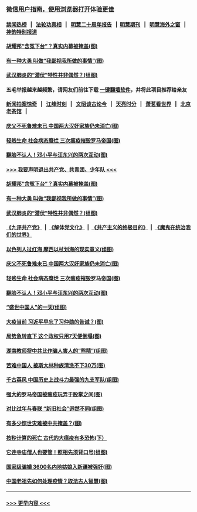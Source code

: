 ### [微信用户指南，使用浏览器打开体验更佳](https://github.com/gfw-breaker/banned-news1/blob/master/indexes/wechat-guide.md?t=0)
#### [禁闻热榜](热点新闻.md?t=0)  &nbsp;&nbsp;|&nbsp;&nbsp; [法轮功真相](https://github.com/gfw-breaker/truth/blob/master/README.md?t=0) &nbsp;&nbsp;|&nbsp;&nbsp; [明慧二十周年报告](https://github.com/gfw-breaker/mh-reports/blob/master/README.md?t=0) &nbsp;&nbsp;|&nbsp;&nbsp;[明慧期刊](https://github.com/gfw-breaker/mh-qikan) &nbsp;&nbsp;|&nbsp;&nbsp; [明慧海外之窗](https://github.com/gfw-breaker/mh-news/blob/master/README.md?t=0) &nbsp;&nbsp;|&nbsp;&nbsp; [神韵特别报道](https://github.com/gfw-breaker/mh-news/blob/master/shenyun.md?t=0)
#### [胡耀邦“含冤下台”？真实内幕被掩盖(图)](../pages/p6/919429.md?t=02050433) 
#### [有一种大勇 叫做“我鄙视我所做的事情”(图)](../pages/p6/921707.md?t=02050433) 
#### [武汉肺炎的“潜伏”特性并非偶然？(组图)](../pages/p6/921829.md?t=02050433) 
#### 五毛举报越来越频繁，请网友们前往下载 [一键翻墙软件](https://github.com/gfw-breaker/ssr-accounts)，并将此项目推荐给亲友
#### [新闻拍案惊奇](https://github.com/gfw-breaker/banned-news1/blob/master/pages/link4.md) &nbsp;&nbsp;|&nbsp;&nbsp; [江峰时刻](https://github.com/gfw-breaker/banned-news1/blob/master/pages/link4.md) &nbsp;&nbsp;|&nbsp;&nbsp; [文昭谈古论今](https://github.com/gfw-breaker/banned-news1/blob/master/pages/link4.md) &nbsp;&nbsp;|&nbsp;&nbsp; [天亮时分](https://github.com/gfw-breaker/banned-news1/blob/master/pages/link4.md) &nbsp;&nbsp;|&nbsp;&nbsp; [萧茗看世界](https://github.com/gfw-breaker/banned-news1/blob/master/pages/link4.md) &nbsp;&nbsp;|&nbsp;&nbsp; [北京老茶馆](https://github.com/gfw-breaker/banned-news1/blob/master/pages/link4.md) &nbsp;&nbsp;|&nbsp;&nbsp; 
#### [庆父不死鲁难未已 中国两大汉奸家族仍未消亡(图)](../pages/p6/921660.md?t=02050433) 
#### [轻贱生命 社会病态糜烂 三次瘟疫摧毁罗马帝国(图)](../pages/p6/921405.md?t=02050433) 
#### [翻脸不认人！邓小平与汪东兴的两次互动(图)](../pages/p6/918612.md?t=02050433) 
#### [>>> 我要声明退出共产党、共青团、少年队 <<<](https://github.com/begood0513/goodnews/blob/master/quit/letter.md) 
#### [胡耀邦“含冤下台”？真实内幕被掩盖(图)](../pages/p6/919429.md?t=02050433) 
#### [有一种大勇 叫做“我鄙视我所做的事情”(图)](../pages/p6/921707.md?t=02050433) 
#### [武汉肺炎的“潜伏”特性并非偶然？(组图)](../pages/p6/921829.md?t=02050433) 
#### [《九评共产党》](https://github.com/begood0513/9ping.md/blob/master/README.md) &nbsp;|&nbsp; [《解体党文化》](../../../../jtdwh.md/blob/master/README.md)  &nbsp;|&nbsp; [《共产主义的终极目的》](../../../../gczydzjmd.md/blob/master/README.md) &nbsp;|&nbsp; [《魔鬼在统治我们的世界》](../../../../mgztzwmdsj.md/blob/master/README.md) 
#### [以色列人过红海 摩西以杖划海的现实意义(组图)](../pages/p6/921603.md?t=02050433) 
#### [庆父不死鲁难未已 中国两大汉奸家族仍未消亡(图)](../pages/p6/921660.md?t=02050433) 
#### [轻贱生命 社会病态糜烂 三次瘟疫摧毁罗马帝国(图)](../pages/p6/921405.md?t=02050433) 
#### [翻脸不认人！邓小平与汪东兴的两次互动(图)](../pages/p6/918612.md?t=02050433) 
#### [“盛世中国人”的一天(组图)](../pages/p6/921338.md?t=02050433) 
#### [大疫当前 习近平早忘了习仲勋的告诫？(图)](../pages/p6/921653.md?t=02050433) 
#### [局势急转直下 这个政权只用7天便倒塌(图)](../pages/p6/921651.md?t=02050433) 
#### [湖南教师将中共比作骗人害人的“熊精”(组图)](../pages/p6/921229.md?t=02050433) 
#### [苦难中国人 被斯大林种族清洗不下30万(图)](../pages/p6/921423.md?t=02050433) 
#### [千古英风 中国历史上战斗力最强的九支军队(组图)](../pages/p6/921555.md?t=02050433) 
#### [强大的罗马帝国被瘟疫玩弄于股掌之间(图)](../pages/p6/921404.md?t=02050433) 
#### [对比过年与春联 “新旧社会”迥然不同(组图)](../pages/p6/921460.md?t=02050433) 
#### [有多少惊世灾难被中共掩盖？(图)](../pages/p6/921310.md?t=02050433) 
#### [按秒计算的死亡 古代的大瘟疫有多恐怖(下）](../pages/p6/921211.md?t=02050433) 
#### [它连寺庙僧人也要管！照相先须背口号(组图)](../pages/p6/920904.md?t=02050433) 
#### [国家级骗婚 3600名内地姑娘入新疆被强奸(图)](../pages/p6/921308.md?t=02050433) 
#### [中国老祖先如何处理疫情？取法古人智慧(图)](../pages/p6/921236.md?t=02050433) 

----
#### [ >>> 更早内容 <<< ](../indexes/p6-earlier.md)
